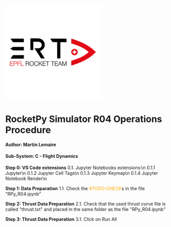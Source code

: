 ![Rocket Schematic](report_images/rocket_logo.png)

# RocketPy Simulator R04 Operations Procedure 
#### Author: Martin Lemaire
#### Sub-System: C - Flight Dynamics

**Step 0: VS Code extensions**
0.1. Jupyter Notebooks extensions:\n
    0.1.1 Jupyter\n
    0.1.2 Jupyter Cell Tags\n
    0.1.3 Jupyter Keymap\n
    0.1.4 Jupyter Notebook Render\n

**Step 1: Data Preparation**
1.1. Check the <span style="color: orange;">#TODO CHECK</span>s in the file "RPy_R04.ipynb" 

**Step 2: Thrust Data Preparation**
2.1. Check that the used thrust curve file is called "thrust.txt" and placed in the same folder as the file "RPy_R04.ipynb"

**Step 3: Thrust Data Preparation**
3.1. Click on Run All
